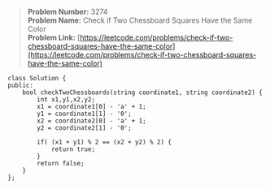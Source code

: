 > **Problem Number:** 3274 <br>
> **Problem Name:** Check if Two Chessboard Squares Have the Same Color <br>
> **Problem Link:** [https://leetcode.com/problems/check-if-two-chessboard-squares-have-the-same-color](https://leetcode.com/problems/check-if-two-chessboard-squares-have-the-same-color) <br>

    class Solution {
    public:
        bool checkTwoChessboards(string coordinate1, string coordinate2) {
            int x1,y1,x2,y2;
            x1 = coordinate1[0] - 'a' + 1;
            y1 = coordinate1[1] - '0';
            x2 = coordinate2[0] - 'a' + 1;
            y2 = coordinate2[1] - '0';

            if( (x1 + y1) % 2 == (x2 + y2) % 2) {
                return true;
            }
            return false;
        }
    };
